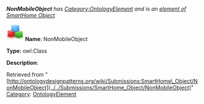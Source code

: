 ___NonMobileObject__ has [Category:OntologyElement](../../Category/OntologyElement "Category:OntologyElement") and is an [element of](../../Property/ElementOf "Property:ElementOf") [SmartHome Object](../../Submissions/SmartHome_Object "Submissions:SmartHome Object")_


  




[![Class](../../images/thumb/2/27/Class.gif/45px-Class.gif)](../../Image/Class.gif "Class")
__Name__: NonMobileObject 


__Type:__ owl:Class 


__Description__: 





Retrieved from "[http://ontologydesignpatterns.org/wiki/Submissions:SmartHome\_Object/NonMobileObject](../../Submissions/SmartHome_Object/NonMobileObject)"
 [Category](http://ontologydesignpatterns.org/wiki/Special:Categories "Special:Categories"): [OntologyElement](../../Category/OntologyElement "Category:OntologyElement")